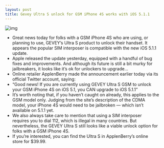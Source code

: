 ```yaml
---
layout: post
title: Gevey Ultra S unlock for GSM iPhone 4S works with iOS 5.1.1
---
```

![img](http://media.idownloadblog.com/wp-content/uploads/2012/05/gevey-ultra-s.jpg)
* Great news today for folks with a GSM iPhone 4S who are using, or planning to use, GEVEY’s Ultra S product to unlock their handset. It appears the popular SIM interposer is compatible with the new iOS 5.1.1 update.
* Apple released the update yesterday, equipped with a handful of bug fixes and improvements. And although its future is still a bit murky for jailbreakers, it looks like it’s ok for unlockers to upgrade…
* Online retailer ApplenBerry made the announcement earlier today via its official Twitter account, saying:
* “Good news! If you are currently using GEVEY Ultra S GSM to unlock your GSM iPhone 4S on iOS 5.1, you CAN upgrade to iOS 5.1.1”
* It’s worth noting that, if you haven’t caught on already, this applies to the GSM model only. Judging from the site’s description of the CDMA model, your iPhone 4S would need to be jailbroken — which isn’t available on 5.1.1 yet.
* We also always take care to mention that using a SIM interposer requires you to dial 112, which is illegal in many countries. But nevertheless, the GEVEY Ultra S still looks like a viable unlock option for folks with a GSM iPhone 4S.
* If you’re interested, you can find the Ultra S in ApplenBerry’s online store for $39.99.

